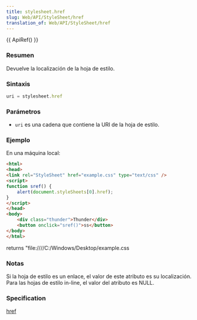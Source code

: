 ```yaml
---
title: stylesheet.href
slug: Web/API/StyleSheet/href
translation_of: Web/API/StyleSheet/href
---
```

{{ ApiRef() }}

### Resumen

Devuelve la localización de la hoja de estilo.

### Sintaxis

```js
uri = stylesheet.href
```

### Parámetros

- `uri` es una cadena que contiene la URI de la hoja de estilo.

### Ejemplo

En una máquina local:

```html
<html>
<head>
<link rel="StyleSheet" href="example.css" type="text/css" />
<script>
function sref() {
    alert(document.styleSheets[0].href);
}
</script>
</head>
<body>
    <div class="thunder">Thunder</div>
    <button onclick="sref()">ss</button>
</body>
</html>
```

returns "file:////C:/Windows/Desktop/example.css

### Notas

Si la hoja de estilo es un enlace, el valor de este atributo es su localización. Para las hojas de estilo in-line, el valor del atributo es NULL.

### Specification

[href](http://www.w3.org/TR/2000/REC-DOM-Level-2-Style-20001113/stylesheets.html#StyleSheets-StyleSheet-href)
